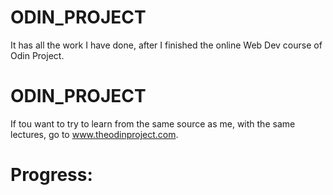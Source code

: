 # ODIN_PROJECT
It has all the work I have done, after I finished the online Web Dev course of Odin Project.

# ODIN_PROJECT
If tou want to try to learn from the same source as me, with the same lectures, go to www.theodinproject.com.


# Progress:
